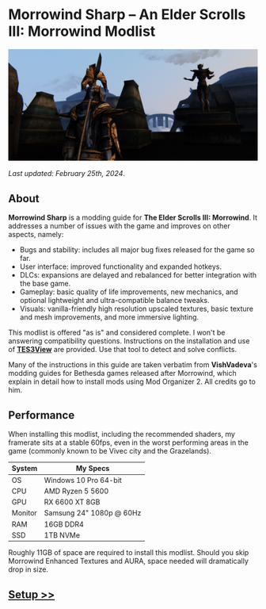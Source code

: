 # Morrowind Sharp – An Elder Scrolls III: Morrowind Modlist

![Banner](pictures/banner.jpg)

*Last updated: February 25th, 2024*.

## About

**Morrowind Sharp** is a modding guide for **The Elder Scrolls III: Morrowind**. It addresses a number of issues with the game and improves on other aspects, namely:

- Bugs and stability: includes all major bug fixes released for the game so far.
- User interface: improved functionality and expanded hotkeys.
- DLCs: expansions are delayed and rebalanced for better integration with the base game.
- Gameplay: basic quality of life improvements, new mechanics, and optional lightweight and ultra-compatible balance tweaks.
- Visuals: vanilla-friendly high resolution upscaled textures, basic texture and mesh improvements, and more immersive lighting.

This modlist is offered "as is" and considered complete. I won't be answering compatibility questions. Instructions on the installation and use of [**TES3View**](appendix.md#tes3view) are provided. Use that tool to detect and solve conflicts.

Many of the instructions in this guide are taken verbatim from **VishVadeva**'s modding guides for Bethesda games released after Morrowind, which explain in detail how to install mods using Mod Organizer 2. All credits go to him.

## Performance

When installing this modlist, including the recommended shaders, my framerate sits at a stable 60fps, even in the worst performing areas in the game (commonly known to be Vivec city and the Grazelands).

System | My Specs
------------ | -------------
OS | Windows 10 Pro 64-bit
CPU | AMD Ryzen 5 5600
GPU | RX 6600 XT 8GB 
Monitor | Samsung 24" 1080p @ 60Hz
RAM | 16GB DDR4
SSD | 1TB NVMe

Roughly 11GB of space are required to install this modlist. Should you skip Morrowind Enhanced Textures and AURA, space needed will dramatically drop in size.

## [Setup >>](setup.md)  
